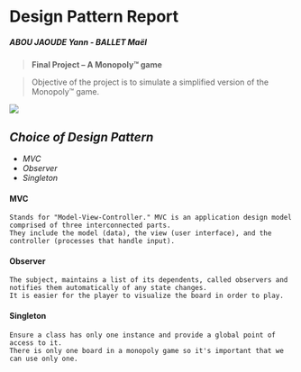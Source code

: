 # **Design Pattern Report**
##### *ABOU JAOUDE Yann  - BALLET Maël*
> **Final Project – A Monopoly™ game**

> Objective of the project is to simulate a simplified version of the Monopoly™
game.

![](https://i.pinimg.com/originals/0f/c1/6f/0fc16fd16c0d0590ef41ba4a44816455.jpg)
## *Choice of Design Pattern*

- *MVC*
- *Observer*
- *Singleton*


#### MVC 
    Stands for "Model-View-Controller." MVC is an application design model comprised of three interconnected parts. 
    They include the model (data), the view (user interface), and the controller (processes that handle input).

#### Observer
    The subject, maintains a list of its dependents, called observers and notifies them automatically of any state changes.
    It is easier for the player to visualize the board in order to play.
#### Singleton
    Ensure a class has only one instance and provide a global point of access to it.
    There is only one board in a monopoly game so it's important that we can use only one.
